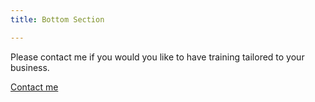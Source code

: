 ```yaml
---
title: Bottom Section

---
```

Please contact me if you would you like to have training tailored to your business.

<a class="button" href="/en/contact" target="_self">Contact me</a>